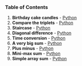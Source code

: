 ### Table of Contents
1. __Birthday cake candles__ - [Python](Birthday%20Cake%20Candles.py)
1. __Compare the triplets__ - [Python](Compare%20the%20Triplets.py)
1. __Staircase__ - [Python](Staircase.py)
1. __Diagonal difference__ - [Python](Diagonal%20Difference.py)
1. __Time conversion__ - [Python](Time%20Conversion.py)
1. __A very big sum__ - [Python](A%20Very%20Big%20Sum.py)
1. __Plus minus__ - [Python](Plus%20Minus.py)
1. __Mini-max sum__ - [Python](Mini-Max%20Sum.py)
1. __Simple array sum__ - [Python](Simple%20Array%20Sum.py)
